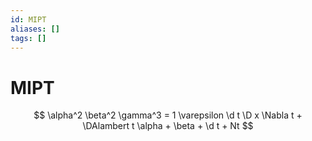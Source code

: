 ```yaml
---
id: MIPT
aliases: []
tags: []
---
```


# MIPT

$$
\alpha^2 \beta^2 \gamma^3 = 1 \varepsilon
\d t \D x \Nabla t + \DAlambert t
\alpha + \beta + \d t + Nt
$$
